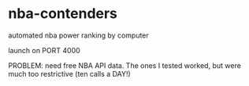 # nba-contenders
automated nba power ranking by computer

launch on PORT 4000

PROBLEM: need free NBA API data. The ones I tested worked, but were much too restrictive (ten calls a DAY!)